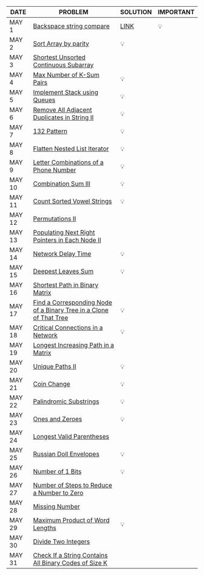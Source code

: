 |DATE|PROBLEM|SOLUTION|IMPORTANT|
|----|-------|--------|---------|
|MAY 1|[Backspace string compare](https://leetcode.com/problems/backspace-string-compare/)|[LINK]()|💡|
|MAY 2|[Sort Array by parity](https://leetcode.com/problems/sort-array-by-parity/)|💡|
|MAY 3|[Shortest Unsorted Continuous Subarray](https://leetcode.com/problems/shortest-unsorted-continuous-subarray/)|
|MAY 4|[Max Number of K-Sum Pairs](https://leetcode.com/problems/max-number-of-k-sum-pairs/)|💡|
|MAY 5|[Implement Stack using Queues](https://leetcode.com/problems/implement-stack-using-queues/)|💡|
|MAY 6|[Remove All Adjacent Duplicates in String II](https://leetcode.com/problems/remove-all-adjacent-duplicates-in-string-ii/)|💡|
|MAY 7|[132 Pattern](https://leetcode.com/problems/132-pattern/)|💡|
|MAY 8|[Flatten Nested List Iterator](https://leetcode.com/problems/flatten-nested-list-iterator/)|💡|
|MAY 9|[Letter Combinations of a Phone Number](https://leetcode.com/problems/letter-combinations-of-a-phone-number/)|💡|
|MAY 10|[Combination Sum III](https://leetcode.com/problems/combination-sum-iii/)|💡|
|MAY 11|[Count Sorted Vowel Strings](https://leetcode.com/problems/count-sorted-vowel-strings/)|💡|
|MAY 12|[Permutations II](https://leetcode.com/problems/permutations-ii/)|
|MAY 13|[Populating Next Right Pointers in Each Node II](https://leetcode.com/problems/populating-next-right-pointers-in-each-node-ii/)|
|MAY 14|[Network Delay Time](https://leetcode.com/problems/network-delay-time/)|💡|
|MAY 15|[Deepest Leaves Sum](https://leetcode.com/problems/deepest-leaves-sum/)|💡|
|MAY 16|[Shortest Path in Binary Matrix](https://leetcode.com/problems/shortest-path-in-binary-matrix/)|
|MAY 17|[Find a Corresponding Node of a Binary Tree in a Clone of That Tree](https://leetcode.com/problems/find-a-corresponding-node-of-a-binary-tree-in-a-clone-of-that-tree/)|💡|
|MAY 18|[Critical Connections in a Network](https://leetcode.com/problems/critical-connections-in-a-network/)|💡|
|MAY 19|[Longest Increasing Path in a Matrix](https://leetcode.com/problems/longest-increasing-path-in-a-matrix/)|
|MAY 20|[Unique Paths II](https://leetcode.com/problems/unique-paths-ii/)|💡|
|MAY 21|[Coin Change](https://leetcode.com/problems/coin-change/)|💡|
|MAY 22|[Palindromic Substrings](https://leetcode.com/problems/palindromic-substrings/)|💡|
|MAY 23|[Ones and Zeroes](https://leetcode.com/problems/ones-and-zeroes/)|💡|
|MAY 24|[Longest Valid Parentheses](https://leetcode.com/problems/longest-valid-parentheses/)|
|MAY 25|[Russian Doll Envelopes](https://leetcode.com/problems/russian-doll-envelopes/)|💡|
|MAY 26|[Number of 1 Bits](https://leetcode.com/problems/number-of-1-bits/)|💡|
|MAY 27|[Number of Steps to Reduce a Number to Zero](https://leetcode.com/problems/number-of-steps-to-reduce-a-number-to-zero/)|
|MAY 28|[Missing Number](https://leetcode.com/problems/missing-number/)|
|MAY 29|[Maximum Product of Word Lengths](https://leetcode.com/problems/maximum-product-of-word-lengths/)|💡|
|MAY 30|[Divide Two Integers](https://leetcode.com/problems/divide-two-integers/)|
|MAY 31|[Check If a String Contains All Binary Codes of Size K](https://leetcode.com/problems/check-if-a-string-contains-all-binary-codes-of-size-k/)|
